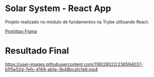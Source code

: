 # Solar System - React App

Projeto realizado no módulo de  fundamentos na Trybe utilizando React.

<a href='https://www.figma.com/file/V0ShpXzvv8OEi0DlDnXsJq/%5BProjeto%5D%5BFrontend%5D-Solar-System?type=design&node-id=2-2&t=JjwkHbNod1V8yoBe-0'>  Protótipo Figma </a>

#  Resultado Final 




https://user-images.githubusercontent.com/118028022/236594037-b1f5e52d-7efc-4168-ab1e-3b48bca1c1e6.mp4



